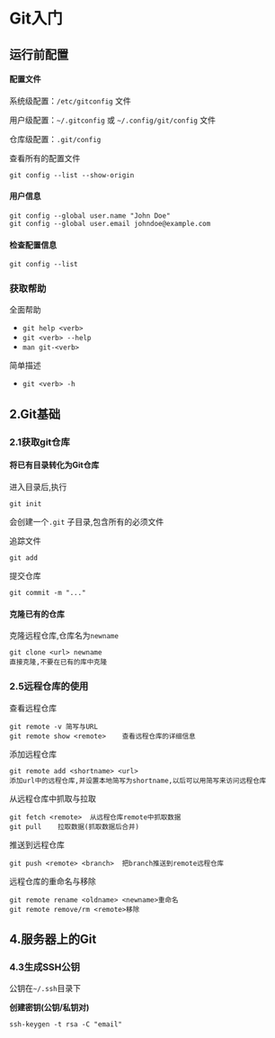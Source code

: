 # Git入门



## 运行前配置

#### 配置文件

系统级配置：`/etc/gitconfig` 文件

用户级配置：`~/.gitconfig` 或 `~/.config/git/config` 文件

仓库级配置：`.git/config`

查看所有的配置文件

```
git config --list --show-origin
```



#### 用户信息

```
git config --global user.name "John Doe"
git config --global user.email johndoe@example.com
```



#### 检查配置信息

```
git config --list
```



### 获取帮助

全面帮助

* `git help <verb>`
* `git <verb> --help`
* `man git-<verb>`

简单描述

* `git <verb> -h`



## 2.Git基础

### 2.1获取git仓库

#### 将已有目录转化为Git仓库

进入目录后,执行

```
git init
```

会创建一个`.git` 子目录,包含所有的必须文件



追踪文件

```
git add 
```



提交仓库

```
git commit -m "..."
```



#### 克隆已有的仓库

克隆远程仓库,仓库名为`newname`	

```
git clone <url> newname
直接克隆,不要在已有的库中克隆
```



### 2.5远程仓库的使用

查看远程仓库

```
git remote -v 简写与URL
git remote show <remote>	查看远程仓库的详细信息
```

添加远程仓库

```
git remote add <shortname> <url>
添加url中的远程仓库,并设置本地简写为shortname,以后可以用简写来访问远程仓库
```

从远程仓库中抓取与拉取

```
git fetch <remote>	从远程仓库remote中抓取数据
git pull	拉取数据(抓取数据后合并)
```

推送到远程仓库

```
git push <remote> <branch>	把branch推送到remote远程仓库
```

远程仓库的重命名与移除

```
git remote rename <oldname> <newname>重命名
git remote remove/rm <remote>移除
```



## 4.服务器上的Git

### 4.3生成SSH公钥

公钥在`~/.ssh`目录下

**创建密钥(公钥/私钥对)**

```
ssh-keygen -t rsa -C "email"
```



